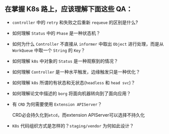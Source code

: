 
## 在掌握 K8s 路上，应该理解下面这些 QA：

- `controller` 中的 `retry` 和失败之后重新 `requeue` 的区别是什么?

- 如何理解 `Status` 中的 `Phase` 是一种状态机？

- 如何为什么 `Controller` 不直接从 `informer` 中取出 `Object` 进行处理，而是从 `WorkQueue` 中取一个 `String` 的 `Key`？

- 如何理解 `k8s` 中对象的 `Status` 是一种观察到的情况？ 

- 如何理解 `Controller` 是一种水平触发，边缘触发只是一种优化？

- 如何理解 `k8s` 所谓的有状态和无状态(`headless` 和 `head svc`)？

- 如何理解论文中描述的 `borg` 将面向机器转向到了面向应用？

- 有 `CRD` 为何需要使用 `Extension APIServer`？
  
  CRD必会持久化到`etcd`，而extension APIServer可以选择不持久化

- `K8s` 代码组织方式是怎样的？`staging/vendor` 为何如此设计？
